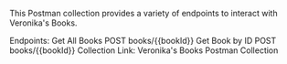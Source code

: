 This Postman collection provides a variety of endpoints to interact with Veronika's Books.

Endpoints:
Get All Books
POST books/{{bookId}}
Get Book by ID
POST books/{{bookId}}
Collection Link:
Veronika's Books Postman Collection
